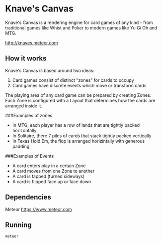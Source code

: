 # Knave's Canvas
Knave's Canvas is a rendering engine for card games of any kind - from traditional games like Whist and Poker to modern games like Yu Gi Oh and MTG.

http://knaves.meteor.com

## How it works
Knave's Canvas is based around two ideas:

1. Card games consist of distinct "zones" for cards to occupy
2. Card games have discrete events which move or transform cards

The playing area of any card game can be prepared by creating Zones. Each Zone is configured with a Layout that determines how the cards are arranged inside it.

###Examples of zones:

* In MTG, each player has a row of lands that are tightly packed horizontally
* In Solitaire, there 7 piles of cards that stack tightly packed vertically
* In Texas Hold Em, the flop is arranged horizintally with generous padding

###Examples of Events
* A card enters play in a certain Zone
* A card moves from one Zone to another
* A card is tapped (turned sideways)
* A card is flipped face up or face down

## Dependencies
Meteor https://www.meteor.com

## Running
``` meteor ```
